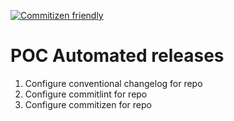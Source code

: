 [![Commitizen friendly](https://img.shields.io/badge/commitizen-friendly-brightgreen.svg)](http://commitizen.github.io/cz-cli/)

# POC Automated releases

1. Configure conventional changelog for repo
1. Configure commitlint for repo
1. Configure commitizen for repo
